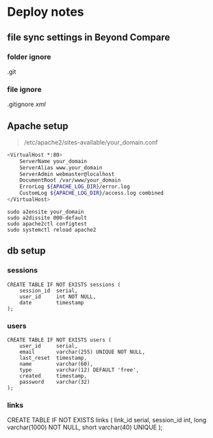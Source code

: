 # Deploy notes

## file sync settings in Beyond Compare
### folder ignore
.git


### file ignore
.gitignore
*xml*

## Apache setup
>  /etc/apache2/sites-available/your_domain.conf
```bash
<VirtualHost *:80>
    ServerName your_domain
    ServerAlias www.your_domain
    ServerAdmin webmaster@localhost
    DocumentRoot /var/www/your_domain
    ErrorLog ${APACHE_LOG_DIR}/error.log
    CustomLog ${APACHE_LOG_DIR}/access.log combined
</VirtualHost>
```
`sudo a2ensite your_domain`  
`sudo a2dissite 000-default`  
`sudo apache2ctl configtest`  
`sudo systemctl reload apache2`  


## db setup

### sessions
```
CREATE TABLE IF NOT EXISTS sessions (
    session_id  serial,
    user_id     int NOT NULL,
    date        timestamp
);
```

### users
```
CREATE TABLE IF NOT EXISTS users (
    user_id     serial,
    email       varchar(255) UNIQUE NOT NULL,
    last_reset  timestamp,
    name        varchar(60),
    type        varchar(12) DEFAULT 'free',
    created     timestamp,
    password    varchar(32)
);
```

### links
CREATE TABLE IF NOT EXISTS links (
    link_id     serial,
    session_id  int,
    long        varchar(1000) NOT NULL,
    short       varchar(40) UNIQUE
);